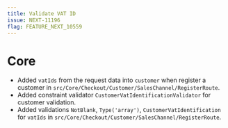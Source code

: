 ```yaml
---
title: Validate VAT ID
issue: NEXT-11196
flag: FEATURE_NEXT_10559
---
```

# Core
* Added `vatIds` from the request data into `customer` when register a customer in `src/Core/Checkout/Customer/SalesChannel/RegisterRoute`.
* Added constraint validator `CustomerVatIdentificationValidator` for customer validation.
* Added validations `NotBlank`, `Type('array')`, `CustomerVatIdentification` for `vatIds` in `src/Core/Checkout/Customer/SalesChannel/RegisterRoute`.
